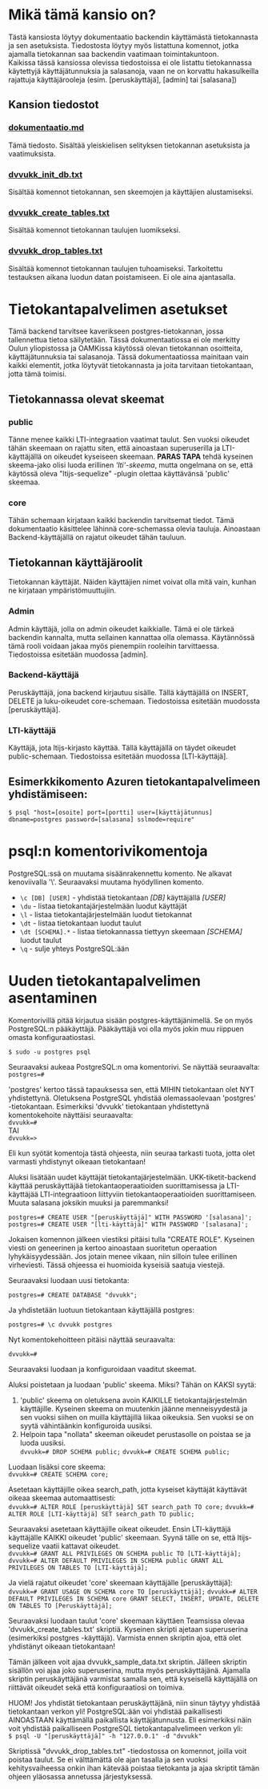 # Mikä tämä kansio on?
Tästä kansiosta löytyy dokumentaatio backendin käyttämästä tietokannasta ja sen asetuksista. Tiedostosta löytyy myös listattuna komennot, jotka ajamalla tietokannan saa backendin vaatimaan toimintakuntoon.\
Kaikissa tässä kansiossa olevissa tiedostoissa ei ole listattu tietokannassa käytettyjä käyttäjätunnuksia ja salasanoja, vaan ne on korvattu hakasulkeilla rajattuja käyttäjärooleja (esim. [peruskäyttäjä], [admin] tai [salasana])
## Kansion tiedostot
### [dokumentaatio.md](dokumentaatio.md)
Tämä tiedosto. Sisältää yleiskielisen selityksen tietokannan asetuksista ja vaatimuksista.
### [dvvukk_init_db.txt](dvvukk_init_db.txt)
Sisältää komennot tietokannan, sen skeemojen ja käyttäjien alustamiseksi.
### [dvvukk_create_tables.txt](dvvukk_create_tables.txt)
Sisältää komennot tietokannan taulujen luomikseksi.
### [dvvukk_drop_tables.txt](dvvukk_drop_tables.txt)
Sisältää komennot tietokannan taulujen tuhoamiseksi. Tarkoitettu testauksen aikana luodun datan poistamiseen. Ei ole aina ajantasalla.


# Tietokantapalvelimen asetukset

Tämä backend tarvitsee kaverikseen postgres-tietokannan, jossa tallennettua tietoa säilytetään. Tässä dokumentaatiossa ei ole merkitty Oulun yliopistossa ja OAMKissa käytössä olevan tietokannan osoitteita, käyttäjätunnuksia tai salasanoja. Tässä dokumentaatiossa mainitaan vain kaikki elementit, jotka löytyvät tietokannasta ja joita tarvitaan tietokantaan, jotta tämä toimisi.

## Tietokannassa olevat skeemat
### **public**
Tänne menee kaikki LTI-integraation vaatimat taulut. Sen vuoksi oikeudet tähän skeemaan on rajattu siten, että ainoastaan superuserilla ja LTI-käyttäjällä on oikeudet kyseiseen skeemaan. **PARAS TAPA** tehdä kyseinen skeema-jako olisi luoda erillinen *'lti'-skeema*, mutta ongelmana on se, että käytössä oleva "ltijs-sequelize" -plugin olettaa käyttävänsä 'public' skeemaa.
### **core**
Tähän schemaan kirjataan kaikki backendin tarvitsemat tiedot. Tämä dokumentaatio käsittelee lähinnä core-schemassa olevia tauluja. Ainoastaan Backend-käyttäjällä on rajatut oikeudet tähän tauluun.


## Tietokannan käyttäjäroolit
Tietokannan käyttäjät. Näiden käyttäjien nimet voivat olla mitä vain, kunhan ne kirjataan ympäristömuuttujiin.
### **Admin**
Admin käyttäjä, jolla on admin oikeudet kaikkialle. Tämä ei ole tärkeä backendin kannalta, mutta sellainen kannattaa olla olemassa. Käytännössä tämä rooli voidaan jakaa myös pienempiin rooleihin tarvittaessa. Tiedostoissa esitetään muodossa [admin].
### **Backend-käyttäjä**
Peruskäyttäjä, jona backend kirjautuu sisälle. Tällä käyttäjällä on INSERT, DELETE ja luku-oikeudet core-schemaan. Tiedostoissa esitetään muodossta [peruskäyttäjä].
### **LTI-käyttäjä**
Käyttäjä, jota ltijs-kirjasto käyttää. Tällä käyttäjällä on täydet oikeudet public-schemaan. Tiedostoissa esitetään muodossa [LTI-käyttäjä].


## Esimerkkikomento Azuren tietokantapalvelimeen yhdistämiseen:
```$ psql "host=[osoite] port=[portti] user=[käyttäjätunnus] dbname=postgres password=[salasana] sslmode=require"```



# psql:n komentorivikomentoja

PostgreSQL:ssä on muutama sisäänrakennettu komento. Ne alkavat kenoviivalla '\\'. Seuraavaksi muutama hyödyllinen komento.
- ```\c [DB] [USER]``` - yhdistää tietokantaan *[DB]* käyttäjällä *[USER]*
- ```\du``` - listaa tietokantajärjestelmään luodut käyttäjät
- ```\l``` - listaa tietokantajärjestelmään luodut tietokannat
- ```\dt``` - listaa tietokantaan luodut taulut
- ```\dt [SCHEMA].*``` - listaa tietokannassa tiettyyn skeemaan *[SCHEMA]* luodut taulut
- ```\q``` - sulje yhteys PostgreSQL:ään



# Uuden tietokantapalvelimen asentaminen

Komentorivillä pitää kirjautua sisään postgres-käyttäjänimellä. Se on myös PostgreSQL:n pääkäyttäjä. Pääkäyttäjä voi olla myös jokin muu riippuen omasta konfiguraatiostasi.

```$ sudo -u postgres psql```

Seuraavaksi aukeaa PostgreSQL:n oma komentorivi. Se näyttää seuraavalta:
```postgres=#```

'postgres' kertoo tässä tapauksessa sen, että MIHIN tietokantaan olet NYT yhdistettynä. Oletuksena PostgreSQL yhdistää olemassaolevaan 'postgres' -tietokantaan. Esimerkiksi 'dvvukk' tietokantaan yhdistettynä komentokehoite näyttäisi seuraavalta:\
```dvvukk=#```\
TAI\
```dvvukk=>```

Eli kun syötät komentoja tästä ohjeesta, niin seuraa tarkasti tuota, jotta olet varmasti yhdistynyt oikeaan tietokantaan!

Aluksi lisätään uudet käyttäjät tietokantajärjestelmään. UKK-tiketit-backend käyttää peruskäyttäjää tietokantaoperaatioiden suorittamisessa ja LTI-käyttäjää LTI-integraatioon liittyviin tietokantaoperaatioiden suorittamiseen. Muuta salasana joksikin muuksi ja paremmanksi!

```postgres=# CREATE USER "[peruskäyttäjä]" WITH PASSWORD '[salasana]';```\
```postgres=# CREATE USER "[lti-käyttäjä]" WITH PASSWORD '[salasana]';```

Jokaisen komennon jälkeen viestiksi pitäisi tulla "CREATE ROLE". Kyseinen viesti on geneerinen ja kertoo ainoastaan suoritetun operaation lyhykäisyydessään. Jos jotain menee vikaan, niin silloin tulee erillinen virheviesti. Tässä ohjeessa ei huomioida kyseisiä saatuja viestejä.

Seuraavaksi luodaan uusi tietokanta:

```postgres=# CREATE DATABASE "dvvukk";```

Ja yhdistetään luotuun tietokantaan käyttäjällä postgres:

```postgres=# \c dvvukk postgres```

Nyt komentokehoitteen pitäisi näyttää seuraavalta:

```dvvukk=#```

Seuraavaksi luodaan ja konfiguroidaan vaaditut skeemat.

Aluksi poistetaan ja luodaan 'public' skeema. Miksi? Tähän on KAKSI syytä:
1) 'public' skeema on oletuksena avoin KAIKILLE tietokantajärjestelmän käyttäjille. Kyseinen skeema on muutenkin jäänne menneisyydestä ja sen vuoksi siihen on muilla käyttäjillä liikaa oikeuksia. Sen vuoksi se on syytä vähintäänkin konfiguroida uusiksi.
2) Helpoin tapa "nollata" skeeman oikeudet perustasolle on poistaa se ja luoda uusiksi.\
```dvvukk=# DROP SCHEMA public;```
```dvvukk=# CREATE SCHEMA public;```

Luodaan lisäksi core skeema:\
```dvvukk=# CREATE SCHEMA core;```

Asetetaan käyttäjille oikea search_path, jotta kyseiset käyttäjät käyttävät oikeaa skeemaa automaattisesti:\
```dvvukk=# ALTER ROLE [peruskäyttäjä] SET search_path TO core;```
```dvvukk=# ALTER ROLE [LTI-käyttäjä] SET search_path TO public;```

Seuraavaksi asetetaan käyttäjille oikeat oikeudet. Ensin LTI-käyttäjä käyttäjälle KAIKKI oikeudet 'public' skeemaan. Syynä tälle on se, että ltijs-sequelize vaatii kattavat oikeudet.\
```dvvukk=# GRANT ALL PRIVILEGES ON SCHEMA public TO [LTI-käyttäjä];```
```dvvukk=# ALTER DEFAULT PRIVILEGES IN SCHEMA public GRANT ALL PRIVILEGES ON TABLES TO [LTI-käyttäjä];```

Ja vielä rajatut oikeudet 'core' skeemaan käyttäjälle [peruskäyttäjä]:\
```dvvukk=# GRANT USAGE ON SCHEMA core TO [peruskäyttäjä];```
```dvvukk=# ALTER DEFAULT PRIVILEGES IN SCHEMA core GRANT SELECT, INSERT, UPDATE, DELETE ON TABLES TO [Peruskäyttäjä];```

Seuraavaksi luodaan taulut 'core' skeemaan käyttäen Teamsissa olevaa 'dvvukk_create_tables.txt' skriptiä. Kyseinen skripti ajetaan superuserina (esimerkiksi postgres -käyttäjä). Varmista ennen skriptin ajoa, että olet yhdistänyt oikeaan tietokantaan!

Tämän jälkeen voit ajaa dvvukk_sample_data.txt skriptin. Jälleen skriptin sisällön voi ajaa joko superuserina, mutta myös peruskäyttäjänä. Ajamalla skriptin peruskäyttäjänä varmistat samalla sen, että kyseisellä käyttäjällä on riittävät oikeudet sekä että konfiguraatiosi on toimiva.

HUOM! Jos yhdistät tietokantaan peruskäyttäjänä, niin sinun täytyy yhdistää tietokantaan verkon yli! PostgreSQL:ään voi yhdistää paikallisesti AINOASTAAN käyttämällä paikallista käyttäjätunnusta. Eli esimerkiksi näin voit yhdistää paikalliseen PostgreSQL tietokantapalvelimeen verkon yli:\
```$ psql -U "[peruskäyttäjä]" -h "127.0.0.1" -d "dvvukk"```

Skriptissä "dvvukk_drop_tables.txt" -tiedostossa on komennot, joilla voit poistaa taulut. Se ei välttämättä ole ajan tasalla ja sen vuoksi kehitysvaiheessa onkin ihan kätevää poistaa tietokanta ja ajaa skriptit tämän ohjeen yläosassa annetussa järjestyksessä.
